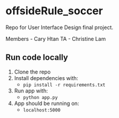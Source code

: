 # offsideRule_soccer

Repo for User Interface Design final project.

Members - Cary Htan
TA - Christine Lam

## Run code locally

1. Clone the repo
2. Install dependencies with: 
    - `pip install -r requirements.txt`
3. Run app with:
    - `python app.py`
4. App should be running on:
    - `localhost:5000`